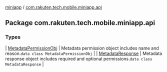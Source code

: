 [miniapp](../index.md) / [com.rakuten.tech.mobile.miniapp.api](./index.md)

## Package com.rakuten.tech.mobile.miniapp.api

### Types

| [MetadataPermissionObj](-metadata-permission-obj/index.md) | Metadata permission object includes name and reason.`data class MetadataPermissionObj` |
| [MetadataResponse](-metadata-response/index.md) | Metadata response object includes required and optional permissions.`data class MetadataResponse` |

